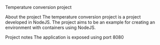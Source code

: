 Temperature conversion project

About the project
The temperature conversion project is a project developed in NodeJS. The project aims to be an example for creating an environment with containers using NodeJS.

Project notes
The application is exposed using port 8080